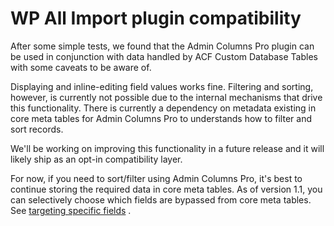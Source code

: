# WP All Import plugin compatibility

After some simple tests, we found that the Admin Columns Pro plugin can be used in conjunction with data handled by ACF
Custom Database Tables with some caveats to be aware of.

Displaying and inline-editing field values works fine. Filtering and sorting, however, is currently not possible due to
the internal mechanisms that drive this functionality. There is currently a dependency on metadata existing in core meta
tables for Admin Columns Pro to understands how to filter and sort records.

We'll be working on improving this functionality in a future release and it will likely ship as an opt-in compatibility
layer.

For now, if you need to sort/filter using Admin Columns Pro, it's best to continue storing the required data in core
meta tables. As of version 1.1, you can selectively choose which fields are bypassed from core meta tables.
See [targeting specific fields](../Advanced%20Usage/Bypassing%20data%20storage%20in%20core%20meta%20tables.md#targeting-specific-fields-recommended)
.